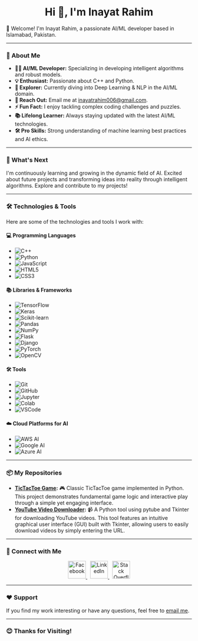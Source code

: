 <h1 align="center">Hi 👋, I'm Inayat Rahim</h1
<h3 align="center">👋 Welcome! I'm Inayat Rahim, a passionate AI/ML developer based in Islamabad, Pakistan.</h3>




---

### 🚀 About Me
- **👩‍💻 AI/ML Developer:** Specializing in developing intelligent algorithms and robust models.
- **💡 Enthusiast:** Passionate about C++ and Python.
- **🌱 Explorer:** Currently diving into Deep Learning & NLP in the AI/ML domain.
- **💬 Reach Out:** Email me at inayatrahim006@gmail.com.
- **⚡ Fun Fact:** I enjoy tackling complex coding challenges and puzzles.
- **📚 Lifelong Learner:** Always staying updated with the latest AI/ML technologies.
- **🛠️ Pro Skills:** Strong understanding of machine learning best practices and AI ethics.

---

### 🌱 What's Next
I'm continuously learning and growing in the dynamic field of AI. Excited about future projects and transforming ideas into reality through intelligent algorithms. Explore and contribute to my projects!

---

### 🛠️ Technologies & Tools
Here are some of the technologies and tools I work with:

#### 💻 Programming Languages
- ![C++](https://img.shields.io/badge/C++-00599C?style=flat&logo=cplusplus&logoColor=white)
- ![Python](https://img.shields.io/badge/Python-3776AB?style=flat&logo=python&logoColor=white)
- ![JavaScript](https://img.shields.io/badge/JavaScript-F7DF1E?style=flat&logo=javascript&logoColor=black)
- ![HTML5](https://img.shields.io/badge/HTML5-E34F26?style=flat&logo=html5&logoColor=white)
- ![CSS3](https://img.shields.io/badge/CSS3-1572B6?style=flat&logo=css3&logoColor=white)

#### 📚 Libraries & Frameworks
- ![TensorFlow](https://img.shields.io/badge/TensorFlow-FF6F00?style=flat&logo=tensorflow&logoColor=white)
- ![Keras](https://img.shields.io/badge/Keras-D00000?style=flat&logo=keras&logoColor=white)
- ![Scikit-learn](https://img.shields.io/badge/Scikit--learn-F7931E?style=flat&logo=scikit-learn&logoColor=white)
- ![Pandas](https://img.shields.io/badge/Pandas-150458?style=flat&logo=pandas&logoColor=white)
- ![NumPy](https://img.shields.io/badge/NumPy-013243?style=flat&logo=numpy&logoColor=white)
- ![Flask](https://img.shields.io/badge/Flask-000000?style=flat&logo=flask&logoColor=white)
- ![Django](https://img.shields.io/badge/Django-092E20?style=flat&logo=django&logoColor=white)
- ![PyTorch](https://img.shields.io/badge/PyTorch-EE4C2C?style=flat&logo=pytorch&logoColor=white)
- ![OpenCV](https://img.shields.io/badge/OpenCV-5C3EE8?style=flat&logo=opencv&logoColor=white)

#### 🛠 Tools
- ![Git](https://img.shields.io/badge/Git-F05032?style=flat&logo=git&logoColor=white)
- ![GitHub](https://img.shields.io/badge/GitHub-181717?style=flat&logo=github&logoColor=white)
- ![Jupyter](https://img.shields.io/badge/Jupyter-F37626?style=flat&logo=jupyter&logoColor=white)
- ![Colab](https://img.shields.io/badge/Colab-F9AB00?style=flat&logo=google-colab&logoColor=white)
- ![VSCode](https://img.shields.io/badge/VS%20Code-007ACC?style=flat&logo=visual-studio-code&logoColor=white)

#### ☁️ Cloud Platforms for AI
- ![AWS AI](https://img.shields.io/badge/AWS%20AI-232F3E?style=flat&logo=amazon-aws&logoColor=white)
- ![Google AI](https://img.shields.io/badge/Google%20AI-4285F4?style=flat&logo=google&logoColor=white)
- ![Azure AI](https://img.shields.io/badge/Azure%20AI-0078D4?style=flat&logo=microsoft-azure&logoColor=white)

---

### 📦 My Repositories
- **[TicTacToe Game](https://github.com/inayatrahimdev/tictactoe-game):** 🎮 Classic TicTacToe game implemented in Python. This project demonstrates fundamental game logic and interactive play through a simple yet engaging interface.
- **[YouTube Video Downloader](https://github.com/inayatrahimdev/youtube-video-downloader):** 📹 A Python tool using pytube and Tkinter for downloading YouTube videos. This tool features an intuitive graphical user interface (GUI) built with Tkinter, allowing users to easily download videos by simply entering the URL.

---

### 🤝 Connect with Me
<p align="center">
  <a href="https://www.facebook.com/profile.php?id=100076805183920" target="_blank">
    <img src="https://upload.wikimedia.org/wikipedia/commons/6/6c/Facebook_Logo_2023.png" alt="Facebook" style="height: 3rem; width: 3rem;">
  </a> &nbsp; 
  <a href="https://www.linkedin.com/in/inayat-rahim-b0655b29b/" target="_blank">
    <img src="https://upload.wikimedia.org/wikipedia/commons/thumb/8/81/LinkedIn_icon.svg/1024px-LinkedIn_icon.svg.png" alt="LinkedIn" style="height: 3rem; width: 3rem;">
  </a> &nbsp;
  <a href="https://stackoverflow.com/users/23348995/inayat-rahim" target="_blank">
    <img src="https://upload.wikimedia.org/wikipedia/commons/thumb/e/ef/Stack_Overflow_icon.svg/1200px-Stack_Overflow_icon.svg.png" alt="Stack Overflow" style="height: 3rem; width: 3rem;">
  </a>
</p>

---

### ❤️ Support
If you find my work interesting or have any questions, feel free to [email me](mailto:inayatrahim006@gmail.com).

---

### 😊 Thanks for Visiting!

